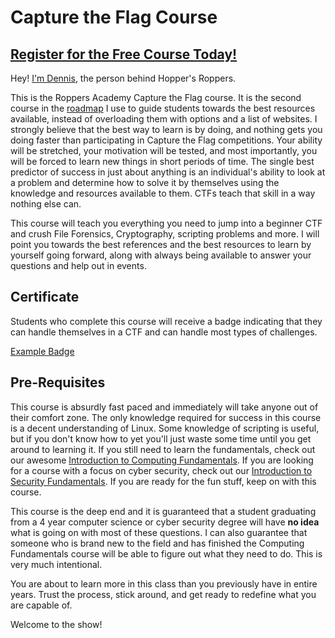 # Capture the Flag Course
##  [Register for the Free Course Today!](https://www.roppers.org/courses/ctf)
Hey! [I'm Dennis](https://www.hoppersroppers.org/about.html), the person behind Hopper's Roppers. 

This is the Roppers Academy Capture the Flag course. It is the second course in the [roadmap](https://www.hoppersroppers.org/roadmap/) I use to guide students towards the best resources available, instead of overloading them with options and a list of websites. I strongly believe that the best way to learn is by doing, and nothing gets you doing faster than participating in Capture the Flag competitions. Your ability will be stretched, your motivation will be tested, and most importantly, you will be forced to learn new things in short periods of time. The single best predictor of success in just about anything is an individual's ability to look at a problem and determine how to solve it by themselves using the knowledge and resources available to them. CTFs teach that skill in a way nothing else can. 

This course will teach you everything you need to jump into a beginner CTF and crush File Forensics, Cryptography, scripting problems and more. I will point you towards the best references and the best resources to learn by yourself going forward, along with always being available to answer your questions and help out in events.

## Certificate

Students who complete this course will receive a badge indicating that they can handle themselves in a CTF and can handle most types of challenges. 

[Example Badge](https://badgr.com/public/assertions/PCdmtIkSTra06Xw9xI-Hlw)

## Pre-Requisites
This course is absurdly fast paced and immediately will take anyone out of their comfort zone. The only knowledge required for success in this course is a decent understanding of Linux. Some knowledge of scripting is useful, but if you don't know how to yet you'll just waste some time until you get around to learning it. If you still need to learn the fundamentals, check out our awesome [Introduction to Computing Fundamentals](hoppersroppers.org/course.html). If you are looking for a course with a focus on cyber security, check out our [Introduction to Security Fundamentals](hoppersroppers.org/courseSecurity.html). If you are ready for the fun stuff, keep on with this course.

This course is the deep end and it is guaranteed that a student graduating from a 4 year computer science or cyber security degree will have <b> no idea </b> what is going on with most of these questions. I can also guarantee that someone who is brand new to the field and has finished the Computing Fundamentals course will be able to figure out what they need to do. This is very much intentional.

You are about to learn more in this class than you previously have in entire years. Trust the process, stick around, and get ready to redefine what you are capable of.

Welcome to the show! 